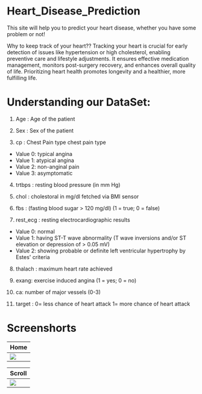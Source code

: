 # Heart_Disease_Prediction

This site will help you to predict your heart disease, whether you have some problem or not!

Why to keep track of your heart??
Tracking your heart is crucial for early detection of issues like hypertension or high cholesterol, enabling preventive care and lifestyle adjustments. It ensures effective medication management, monitors post-surgery recovery, and enhances overall quality of life. Prioritizing heart health promotes longevity and a healthier, more fulfilling life.


# Understanding our DataSet:

1) Age : Age of the patient

2) Sex : Sex of the patient 

3) cp : Chest Pain type chest pain type

- Value 0: typical angina
- Value 1: atypical angina
- Value 2: non-anginal pain
- Value 3: asymptomatic

4) trtbps : resting blood pressure (in mm Hg)

5) chol : cholestoral in mg/dl fetched via BMI sensor

6) fbs : (fasting blood sugar > 120 mg/dl) (1 = true; 0 = false)

7) rest_ecg : resting electrocardiographic results

- Value 0: normal
- Value 1: having ST-T wave abnormality (T wave inversions and/or ST elevation or depression of > 0.05 mV)
- Value 2: showing probable or definite left ventricular hypertrophy by Estes' criteria

8) thalach : maximum heart rate achieved
9) exang: exercise induced angina (1 = yes; 0 = no)

10) ca: number of major vessels (0-3)

11) target :
     0= less chance of heart attack
     1= more chance of heart attack




# Screenshorts

| Home      |
|------------|
| <img src="https://github.com/BhawitBalodi/Heart_Disease_Prediction/assets/82761457/a35c2758-9314-4430-b43b-bccabba61450.png"> |

| Scroll      |
|------------|
| <img src="https://github.com/BhawitBalodi/Heart_Disease_Prediction/assets/82761457/3abc1a7c-e167-4b4b-932c-075179b147d3.png"> |

